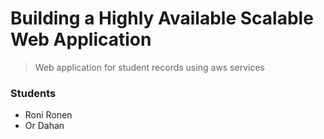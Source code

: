 # Building a Highly Available Scalable Web Application
> Web application for student records using aws services
### Students
- Roni Ronen
- Or Dahan



